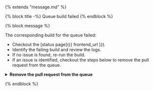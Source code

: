 {% extends "message.md" %}

{% block title -%}
Queue build failed
{% endblock %}

{% block message %}

The corresponding build for the queue failed:

- Checkout the [status page]({{ frontend_url }}).
- Identify the failing build and review the logs.
- If no issue is found, re-run the build.
- If an issue is identified, checkout the steps below to remove
  the pull request from the queue.

<details>
  <summary><b>Remove the pull request from the queue</b></summary>

- Add a `/wait` comment on the pull request.
- Click on login on the [status page]({{ frontend_url }})
- Go into the [manage]({{ frontend_url }}/manage) page.
- Find the option called `Rebuild the queue` and click on it.
  This will remove the pull request from the queue.
- Wait for the new queue to merge, then update your pull request
  with the latest change to then work on a proper fix.

</details>


{% endblock %}
